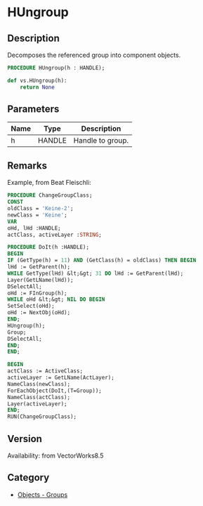 # HUngroup

## Description
Decomposes the referenced group into component objects.

```pascal
PROCEDURE HUngroup(h : HANDLE);
```

```python
def vs.HUngroup(h):
    return None
```

## Parameters
|Name|Type|Description|
|---|---|---|
|h|HANDLE|Handle to group.|

## Remarks
Example, from Beat Fleischli:
```pascal
PROCEDURE ChangeGroupClass;
CONST
oldClass = 'Keine-2';
newClass = 'Keine';
VAR
oHd, lHd :HANDLE;
actClass, activeLayer :STRING;

PROCEDURE DoIt(h :HANDLE);
BEGIN
IF (GetType(h) = 11) AND (GetClass(h) = oldClass) THEN BEGIN
lHd := GetParent(h);
WHILE GetType(lHd) &lt;&gt; 31 DO lHd := GetParent(lHd);
Layer(GetLName(lHd));
DSelectAll;
oHd := FInGroup(h);
WHILE oHd &lt;&gt; NIL DO BEGIN
SetSelect(oHd);
oHd := NextObj(oHd);
END;
HUngroup(h);
Group;
DSelectAll;
END;
END;

BEGIN
actClass := ActiveClass;
activeLayer := GetLName(ActLayer);
NameClass(newClass);
ForEachObject(DoIt,(T=Group));
NameClass(actClass);
Layer(activeLayer);
END;
RUN(ChangeGroupClass);
```

## Version
Availability: from VectorWorks8.5

## Category
* [Objects - Groups](../Categories/Objects%20-%20Groups.md)
